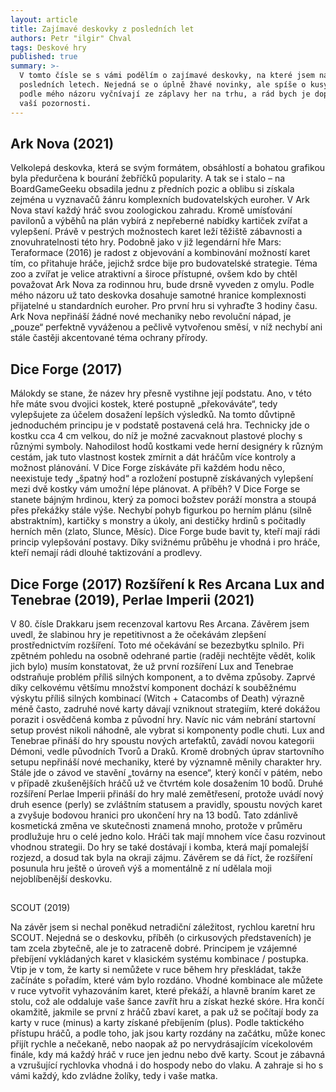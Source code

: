 ```yaml
---
layout: article
title: Zajímavé deskovky z posledních let
authors: Petr "ilgir" Chval
tags: Deskové hry
published: true
summary: >-
  V tomto čísle se s vámi podělím o zajímavé deskovky, na které jsem narazil v
  posledních letech. Nejedná se o úplně žhavé novinky, ale spíše o kusy, které
  podle mého názoru vyčnívají ze záplavy her na trhu, a rád bych je doporučil
  vaší pozornosti.
---
```

## Ark Nova (2021)

Velkolepá deskovka, která se svým formátem, obsáhlostí a bohatou grafikou byla předurčena k bourání žebříčků popularity. A tak se i stalo – na BoardGameGeeku obsadila jednu z předních pozic a oblibu si získala zejména u vyznavačů žánru komplexních budovatelských euroher. V Ark Nova staví každý hráč svou zoologickou zahradu. Kromě umísťování pavilonů a výběhů na plán vybírá z nepřeberné nabídky kartiček zvířat a vylepšení. Právě v pestrých možnostech karet leží těžiště zábavnosti a znovuhratelnosti této hry. Podobně jako v již legendární hře Mars: Teraformace (2016) je radost z objevování a kombinování možností karet tím, co přitahuje hráče, jejichž srdce bije pro budovatelské strategie.
Téma zoo a zvířat je velice atraktivní a široce přístupné, ovšem kdo by chtěl považovat Ark Nova za rodinnou hru, bude drsně vyveden z omylu. Podle mého názoru už tato deskovka dosahuje samotné hranice komplexnosti přijatelné u standardních euroher. Pro první hru si vyhraďte 3 hodiny času.
Ark Nova nepřináší žádné nové mechaniky nebo revoluční nápad, je „pouze“ perfektně vyváženou a pečlivě vytvořenou směsí, v níž nechybí ani stále častěji akcentované téma ochrany přírody.

## Dice Forge (2017)

Málokdy se stane, že název hry přesně vystihne její podstatu. Ano, v této hře máte svou dvojici kostek, které postupně „překováváte“, tedy vylepšujete za účelem dosažení lepších výsledků. Na tomto důvtipně jednoduchém principu je v podstatě postavená celá hra. Technicky jde o kostku cca 4 cm velkou, do níž je možné zacvaknout plastové plochy s různými symboly. 
Nahodilost hodů kostkami vede herní designéry k různým cestám, jak tuto vlastnost kostek zmírnit a dát hráčům více kontroly a možnost plánování. V Dice Forge získáváte při každém hodu něco, neexistuje tedy „špatný hod“ a rozložení postupně získávaných vylepšení mezi dvě kostky vám umožní lépe plánovat.
A příběh? V Dice Forge se stanete bájným hrdinou, který za pomoci božstev poráží monstra a stoupá přes překážky stále výše. Nechybí pohyb figurkou po herním plánu (silně abstraktním), kartičky s monstry a úkoly, ani destičky hrdinů s počitadly herních měn (zlato, Slunce, Měsíc).
Dice Forge bude bavit ty, kteří mají rádi princip vylepšování postavy. Díky svižnému průběhu je vhodná i pro hráče, kteří nemají rádi dlouhé taktizování a prodlevy.

## Dice Forge (2017) Rozšíření k Res Arcana Lux and Tenebrae (2019), Perlae Imperii (2021)

V 80. čísle Drakkaru jsem recenzoval kartovu Res Arcana. Závěrem jsem uvedl, že slabinou hry je repetitivnost a že očekávám zlepšení prostřednictvím rozšíření. Toto mé očekávání se bezezbytku splnilo.  Při zpětném pohledu na osobně odehrané partie (raději nechtějte vědět, kolik jich bylo) musím konstatovat, že už první rozšíření Lux and Tenebrae odstraňuje problém příliš silných komponent, a to dvěma způsoby. Zaprvé díky celkovému většímu množství komponent dochází k souběžnému výskytu příliš silných kombinací (Witch + Catacombs of Death) výrazně méně často, zadruhé nové karty dávají vzniknout strategiím, které dokážou porazit i osvědčená komba z původní hry. Navíc nic vám nebrání startovní setup provést nikoli náhodně, ale vybrat si komponenty podle chuti.
Lux and Tenebrae přináší do hry spoustu nových artefaktů, zavádí novou kategorii Démoni, vedle původních Tvorů a Draků. Kromě drobných úprav startovního setupu nepřináší nové mechaniky, které by významně měnily charakter hry. Stále jde o závod ve stavění „továrny na esence“, který končí v pátém, nebo v případě zkušenějších hráčů už ve čtvrtém kole dosažením 10 bodů.
Druhé rozšíření Perlae Imperii přináší do hry malé zemětřesení, protože uvádí nový druh esence (perly) se zvláštním statusem a pravidly, spoustu nových karet a zvyšuje bodovou hranici pro ukončení hry na 13 bodů. Tato zdánlivě kosmetická změna ve skutečnosti znamená mnoho, protože v průměru prodlužuje hru o celé jedno kolo. Hráči tak mají mnohem více času rozvinout vhodnou strategii. Do hry se také dostávají i komba, která mají pomalejší rozjezd, a dosud tak byla na okraji zájmu.
Závěrem se dá říct, že rozšíření posunula hru ještě o úroveň výš a momentálně z ní udělala moji nejoblíbenější deskovku.

## 
SCOUT (2019)

Na závěr jsem si nechal poněkud netradiční záležitost, rychlou karetní hru SCOUT. Nejedná se o deskovku, příběh (o cirkusových představeních) je tam zcela zbytečně, ale je to zatraceně dobré. Principem je vzájemné přebíjení vykládaných karet v klasickém systému kombinace / postupka. Vtip je v tom, že karty si nemůžete v ruce během hry přeskládat, takže začínáte s pořadím, které vám bylo rozdáno. Vhodné kombinace ale můžete v ruce vytvořit vyhazováním karet, které překáží, a hlavně braním karet ze stolu, což ale oddaluje vaše šance zavřít hru a získat hezké skóre.
Hra končí okamžitě, jakmile se první z hráčů zbaví karet, a pak už se počítají body za karty v ruce (minus) a karty získané přebíjením (plus). Podle taktického přístupu hráčů, a podle toho, jak jsou karty rozdány na začátku, může konec přijít rychle a nečekaně, nebo naopak až po nervydrásajícím vícekolovém finále, kdy má každý hráč v ruce jen jednu nebo dvě karty.
Scout je zábavná a vzrušující rychlovka vhodná i do hospody nebo do vlaku. A zahraje si ho s vámi každý, kdo zvládne žolíky, tedy i vaše matka.

